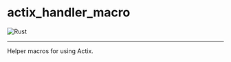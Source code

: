 # actix_handler_macro
![Rust](https://github.com/yamadapc/actix-handler-macro/workflows/Rust/badge.svg)
- - -
Helper macros for using Actix.